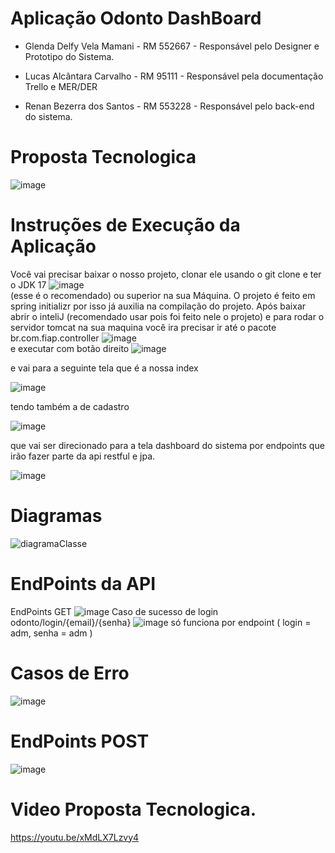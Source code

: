 # Aplicação Odonto DashBoard

- Glenda Delfy Vela Mamani - RM 552667 -
Responsável pelo Designer e Prototipo do Sistema.

- Lucas Alcântara Carvalho - RM 95111 -
Responsável pela documentação Trello e MER/DER

- Renan Bezerra dos Santos - RM 553228 -
Responsável pelo back-end do sistema.

# Proposta Tecnologica
![image](https://github.com/user-attachments/assets/4c86428e-2b24-4636-9e0c-842b2a421f59)

# Instruções de Execução da Aplicação

Você vai precisar baixar o nosso projeto, clonar ele usando o git clone e ter o JDK 17
![image](https://github.com/user-attachments/assets/0e99c0c5-e5f1-490f-9f9f-746af3cf230b)  
(esse é o recomendado) ou superior na sua Máquina. O projeto é feito em spring initializr por isso já auxilia na compilação do projeto.
Após baixar abrir o inteliJ (recomendado usar pois foi feito nele o projeto) e para rodar o servidor tomcat na sua maquina você ira precisar ir até o pacote br.com.fiap.controller 
![image](https://github.com/user-attachments/assets/1875d089-121e-4dd3-b04e-9b4519f79a76)  
e executar com botão direito
![image](https://github.com/user-attachments/assets/2b74ae4f-2c7b-4cb7-8ebd-e2b4b0c72ab6)

e vai para a seguinte tela que é a nossa index

![image](https://github.com/user-attachments/assets/dbeba6c7-76be-46ac-b2ad-f3ba08553610)

tendo também a de cadastro

![image](https://github.com/user-attachments/assets/dbe6891b-a2c5-4338-a391-5d9054e211be)

que vai ser direcionado para a tela dashboard do sistema por endpoints que irão fazer parte da api restful e jpa.

![image](https://github.com/user-attachments/assets/4d10f4cc-dab3-4915-81aa-466475d52b50)




# Diagramas
![diagramaClasse](https://github.com/user-attachments/assets/8e6701e4-2f7f-45b1-a1ce-2b36633b35ca)

# EndPoints da API
EndPoints GET
![image](https://github.com/user-attachments/assets/55d3c0cf-0d6a-4b39-a101-d814b91213f8)
Caso de sucesso de login
odonto/login/{email}/{senha}
![image](https://github.com/user-attachments/assets/07134912-2533-45ab-8701-17036f5bbb80)
só funciona por endpoint ( login = adm, senha = adm )

# Casos de Erro
![image](https://github.com/user-attachments/assets/2f13afcb-607c-4d5e-a406-1738ba5a2fb9)

# EndPoints POST
![image](https://github.com/user-attachments/assets/3a6a060d-daf3-49d1-99d7-298890c1d563)

# Video Proposta Tecnologica.
https://youtu.be/xMdLX7Lzvy4
